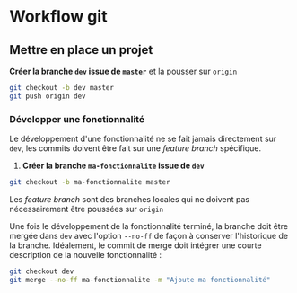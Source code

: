 # Workflow git

## Mettre en place un projet

__Créer la branche `dev` issue de `master`__ et la pousser sur `origin`

```bash
git checkout -b dev master
git push origin dev
```

### Développer une fonctionnalité

Le développement d'une fonctionnalité ne se fait jamais directement sur
`dev`, les commits doivent être fait sur une *feature branch* spécifique.

1. __Créer la branche `ma-fonctionnalite` issue de `dev`__

```bash
git checkout -b ma-fonctionnalite master
```

Les *feature branch* sont des branches locales qui ne doivent pas
nécessairement être poussées sur `origin`

Une fois le développement de la fonctionnalité terminé, la branche doit être
mergée dans `dev` avec l'option `--no-ff` de façon à conserver l'historique
de la branche. Idéalement, le commit de merge doit intégrer une courte
description de la nouvelle fonctionnalité :

```bash
git checkout dev
git merge --no-ff ma-fonctionnalite -m "Ajoute ma fonctionnalité"
```
